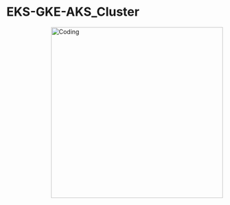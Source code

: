 # EKS-GKE-AKS_Cluster

<img align="right" alt="Coding" width="400" src="https://assets.atlasobscura.com/article_images/61281/image.jpge">
